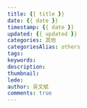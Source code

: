 ```yaml
---
title: {{ title }}
date: {{ date }}
timestamp: {{ date }}
updated: {{ updated }}
categories: 其他
categoriesAlias: others
tags:
keywords:
description:
thumbnail:
lede:
author: 吴文斌
comments: true
---
```


